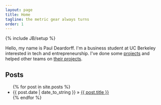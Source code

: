 ```yaml
---
layout: page
title: Home
tagline: the metric gear always turns
order: 1
---
```

{% include JB/setup %}

<div class="intro">
Hello, my name is Paul Deardorff.  I'm a business student at UC Berkeley interested in tech and entrepreneurship.  I've done some <a href="pages/projects.html">projects</a> and helped other teams on <a href="pages/projects.html#consulting">their projects</a>.  
</div>

## Posts 
<ul class="posts">
  {% for post in site.posts %}
    <li><span>{{ post.date | date_to_string }}</span> &raquo; <a href="{{ BASE_PATH }}{{ post.url }}">{{ post.title }}</a></li>
  {% endfor %}
</ul>




